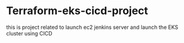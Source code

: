 # Terraform-eks-cicd-project
this is project related to launch ec2 jenkins server and launch the EKS cluster using CICD
